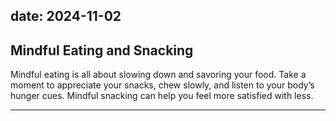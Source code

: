 date: 2024-11-02
---

## Mindful Eating and Snacking  
Mindful eating is all about slowing down and savoring your food. Take a moment to appreciate your snacks, chew slowly, and listen to your body’s hunger cues. Mindful snacking can help you feel more satisfied with less.

---
